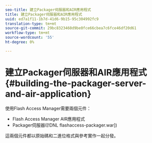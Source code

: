 ```yaml
---
seo-title: 建立Packager伺服器和AIR應用程式
title: 建立Packager伺服器和AIR應用程式
uuid: ed7a1f11-1b7d-41d6-9b15-95c304992fc9
translation-type: tm+mt
source-git-commit: 29bc8323460d9be0fce66cbea7c6fce46df20d61
workflow-type: tm+mt
source-wordcount: '55'
ht-degree: 0%

---
```



# 建立Packager伺服器和AIR應用程式{#building-the-packager-server-and-air-application}

使用Flash Access Manager需要兩個元件：

* Flash Access Manager AIR應用程式
* Packager伺服器([!DNL flashaccess-packager.war])

這兩個元件都以原始碼和二進位格式與參考實作一起分發。
